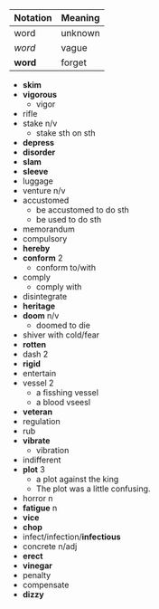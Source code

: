 | Notation | Meaning |
| -------- | ------- |
| word     | unknown |
| _word_   | vague   |
| **word** | forget  |

- **skim**
- **vigorous**
  - vigor
- rifle
- stake n/v
  - stake sth on sth
- **depress**
- **disorder**
- **slam**
- **sleeve**
- luggage
- venture n/v
- accustomed
  - be accustomed to do sth
  - be used to do sth
- memorandum
- compulsory
- **hereby**
- **conform** 2
  - conform to/with
- comply
  - comply with
- disintegrate
- **heritage**
- **doom** n/v
  - doomed to die
- shiver with cold/fear
- **rotten**
- dash 2
- **rigid**
- entertain
- vessel 2
  - a fisshing vessel
  - a blood vseesl
- **veteran**
- regulation
- rub
- **vibrate**
  - vibration
- indifferent
- **plot** 3
  - a plot against the king
  - The plot was a little confusing.
- horror n
- **fatigue** n
- **vice**
- **chop**
- infect/infection/**infectious**
- concrete n/adj
- **erect**
- **vinegar**
- penalty
- compensate
- **dizzy**
